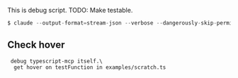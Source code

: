 This is debug script. TODO: Make testable.

```ts
$ claude --output-format=stream-json --verbose --dangerously-skip-permissions -p "debug typescript-mcp itself. Rename foo to bar in playground/scratch.ts with typescript mcp"
```

## Check hover

```
 debug typescript-mcp itself.\
  get hover on testFunction in examples/scratch.ts
```
